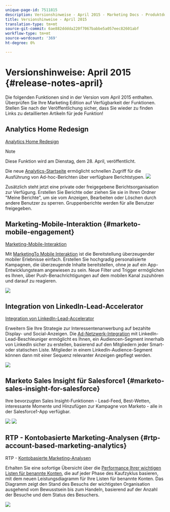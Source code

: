 ```yaml
---
unique-page-id: 7511815
description: Versionshinweise - April 2015 - Marketing Docs - Produktdokumentation
title: Versionshinweise - April 2015
translation-type: tm+mt
source-git-commit: 6ae882dddda220f7067babbe5a057eec82601abf
workflow-type: tm+mt
source-wordcount: '369'
ht-degree: 0%

---
```



# Versionshinweise: April 2015 {#release-notes-april}

Die folgenden Funktionen sind in der Version vom April 2015 enthalten. Überprüfen Sie Ihre Marketing Edition auf Verfügbarkeit der Funktionen. Stellen Sie nach der Veröffentlichung sicher, dass Sie wieder zu finden Links zu detaillierten Artikeln für jede Funktion!

## Analytics Home Redesign

[Analytics Home Redesign](../../product-docs/reporting/basic-reporting/creating-reports/navigating-the-analytics-home-page.md)

>[!NOTE]
>
>Diese Funktion wird am Dienstag, dem 28. April, veröffentlicht.

Die neue [Analytics-Startseite](../../product-docs/reporting/basic-reporting/creating-reports/navigating-the-analytics-home-page.md) ermöglicht schnellen Zugriff für die Ausführung von Ad-hoc-Berichten über verfügbare Berichtstypen.   ![](assets/image2015-4-20-11-3a18-3a8.png)

Zusätzlich steht jetzt eine private oder freigegebene Berichtsorganisation zur Verfügung. Erstellen Sie Berichte oder ziehen Sie sie in Ihren Ordner &quot;Meine Berichte&quot;, um sie vom Anzeigen, Bearbeiten oder Löschen durch andere Benutzer zu sperren. Gruppenberichte werden für alle Benutzer freigegeben.

## Marketing-Mobile-Interaktion {#marketo-mobile-engagement}

[Marketing-Mobile-Interaktion](https://docs.marketo.com/display/docs/mobile+marketing)

Mit [MarketingTo Mobile Interaktion](https://docs.marketo.com/display/docs/mobile+marketing) ist die Bereitstellung überzeugender mobiler Erlebnisse einfach. Erstellen Sie hochgradig personalisierte Kampagnen, die überzeugende Inhalte bereitstellen, ohne je auf ein App-Entwicklungsteam angewiesen zu sein. Neue Filter und Trigger ermöglichen es Ihnen, über Push-Benachrichtigungen auf dem mobilen Kanal zuzuhören und darauf zu reagieren.

![](assets/image2015-4-20-11-3a16-3a55.png)

## Integration von LinkedIn-Lead-Accelerator

[Integration von LinkedIn-Lead-Accelerator](../../product-docs/demand-generation/social/social-functions/use-a-marketo-list-or-smart-list-as-a-linkedin-audience-segment.md)

Erweitern Sie Ihre Strategie zur Interessentenanwerbung auf bezahlte Display- und Social-Anzeigen. Die [Ad-Netzwerk-Integration](../../product-docs/demand-generation/ad-network-integrations/add-linkedin-matched-audiences-as-a-launchpoint-service.md) mit LinkedIn-Lead-Beschleuniger ermöglicht es Ihnen, ein Audiencen-Segment innerhalb von LinkedIn sicher zu erstellen, basierend auf den Mitgliedern jeder Smart- oder statischen Liste. Mitglieder in einem LinkedIn-Audience-Segment können dann mit einer Sequenz relevanter Anzeigen gepflegt werden.

![](assets/image2015-4-20-11-3a3-3a27.png)

## Marketo Sales Insight für Salesforce1 {#marketo-sales-insight-for-salesforce}

Ihre bevorzugten Sales Insight-Funktionen - Lead-Feed, Best-Wetten, interessante Momente und Hinzufügen zur Kampagne von Marketo - alle in der Salesforce1-App verfügbar.

![](assets/image2015-4-20-11-3a11-3a37.png) ![](assets/image2015-4-20-11-3a15-3a16.png)

## RTP - Kontobasierte Marketing-Analysen {#rtp-account-based-marketing-analytics}

RTP - [Kontobasierte Marketing-Analysen](https://docs.marketo.com/pages/viewpage.action?pageid=7511515)

Erhalten Sie eine sofortige Übersicht über die [Performance Ihrer wichtigen Listen für benannte Konten](https://docs.marketo.com/pages/viewpage.action?pageid=7511515), die auf jeder Phase des Kaufzyklus basieren, mit dem neuen Leistungsdiagramm für Ihre Listen für benannte Konten. Das Diagramm zeigt den Stand des Besuchs der wichtigsten Organisation ausgehend vom Bewusstsein bis zum Handeln, basierend auf der Anzahl der Besuche und dem Status des Besuchers.

![](https://lh3.googleusercontent.com/ZipQutmNTRxkWdr_zzdatg31w7xmQ0xkniez-qf2X784MO-0AoHfKE0ltYSeaHU73KxyZc3s0Oklfig_v6bpN7tKnrrX6hHcMs44RFgtUb1qOf_Y5uhKedyHi6tQv3KhUHaCmIc)
